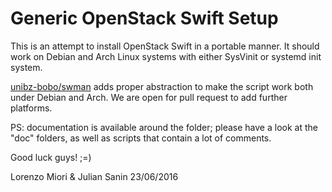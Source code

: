 # Generic OpenStack Swift Setup

This is an attempt to install OpenStack Swift in a portable manner. It should work on Debian and Arch Linux systems with either SysVinit or systemd init system.

[unibz-bobo/swman](https://github.com/unibz-bobo/swman) adds proper abstraction to make the script work both under Debian and Arch. We are open for pull request to add further platforms.

PS: documentation is available around the folder; please have a look at the "doc" folders, as well as scripts that contain a lot of comments. 

Good luck guys! ;=)

Lorenzo Miori & Julian Sanin
23/06/2016
